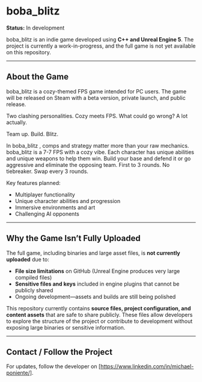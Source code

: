 # boba_blitz

**Status:** In development  

boba_blitz is an indie game developed using **C++ and Unreal Engine 5**. The project is currently a work-in-progress, and the full game is not yet available on this repository.  

---

## About the Game

boba_blitz is a cozy-themed FPS game intended for PC users. The game will be released on Steam with a beta version, private launch, and public release.  

Two clashing personalities. 
Cozy meets FPS. What could go wrong?
A lot actually.

Team up. Build. Blitz.

In boba_blitz , comps and strategy matter more than your raw mechanics. boba_blitz is a 7-7 FPS with a cozy vibe. 
Each character has unique abilities and unique weapons to help them win. Build your base and defend it or go aggressive and 
eliminate the opposing team. First to 3 rounds. No tiebreaker. Swap every 3 rounds.


Key features planned:  
- Multiplayer functionality  
- Unique character abilities and progression  
- Immersive environments and art  
- Challenging AI opponents  

---

## Why the Game Isn’t Fully Uploaded

The full game, including binaries and large asset files, is **not currently uploaded** due to:  
- **File size limitations** on GitHub (Unreal Engine produces very large compiled files)  
- **Sensitive files and keys** included in engine plugins that cannot be publicly shared  
- Ongoing development—assets and builds are still being polished  

This repository currently contains **source files, project configuration, and content assets** that are safe to share publicly. These files allow developers to explore the structure of the project or contribute to development without exposing large binaries or sensitive information.  

---

## Contact / Follow the Project

For updates, follow the developer on [https://www.linkedin.com/in/michael-poniente/].  
